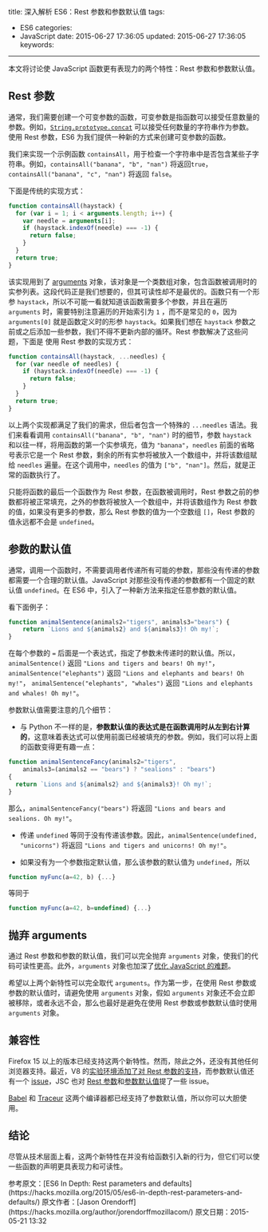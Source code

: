 title: 深入解析 ES6：Rest 参数和参数默认值
tags:
  - ES6
categories:
  - JavaScript
date: 2015-06-27 17:36:05
updated: 2015-06-27 17:36:05
keywords:
---

本文将讨论使 JavaScript 函数更有表现力的两个特性：Rest 参数和参数默认值。

## Rest 参数

通常，我们需要创建一个可变参数的函数，可变参数是指函数可以接受任意数量的参数。例如，[`String.prototype.concat`](https://developer.mozilla.org/en-US/docs/Web/JavaScript/Reference/Global_Objects/String/concat) 可以接受任何数量的字符串作为参数。使用 Rest 参数，ES6 为我们提供一种新的方式来创建可变参数的函数。

我们来实现一个示例函数 `containsAll`，用于检查一个字符串中是否包含某些子字符串。例如，`containsAll("banana", "b", "nan")` 将返回`true`，`containsAll("banana", "c", "nan")` 将返回 `false`。

下面是传统的实现方式：

```javascript
function containsAll(haystack) {
  for (var i = 1; i < arguments.length; i++) {
    var needle = arguments[i];
    if (haystack.indexOf(needle) === -1) {
      return false;
    }
  }
  return true;
}
```

<!--more-->

该实现用到了 [arguments](https://developer.mozilla.org/en-US/docs/Web/JavaScript/Reference/Functions/arguments) 对象，该对象是一个类数组对象，包含函数被调用时的实参列表。这段代码正是我们想要的，但其可读性却不是最优的。函数只有一个形参 `haystack`，所以不可能一看就知道该函数需要多个参数，并且在遍历 `arguments` 时，需要特别注意遍历的开始索引为 `1` ，而不是常见的 `0`，因为 `arguments[0]` 就是函数定义时的形参 `haystack`。如果我们想在 `haystack` 参数之前或之后添加一些参数，我们不得不更新内部的循环。Rest 参数解决了这些问题，下面是 使用 Rest 参数的实现方式：

```javascript
function containsAll(haystack, ...needles) {
  for (var needle of needles) {
    if (haystack.indexOf(needle) === -1) {
      return false;
    }
  }
  return true;
}
```

以上两个实现都满足了我们的需求，但后者包含一个特殊的 `...needles` 语法。我们来看看调用 `containsAll("banana", "b", "nan")` 时的细节，参数 `haystack` 和以往一样，将用函数的第一个实参填充，值为 `"banana"`，`needles` 前面的省略号表示它是一个 Rest 参数，剩余的所有实参将被放入一个数组中，并将该数组赋给 `needles` 遍量。在这个调用中，`needles` 的值为 `["b", "nan"]`。然后，就是正常的函数执行了。

只能将函数的最后一个函数作为 Rest 参数，在函数被调用时，Rest 参数之前的参数都将被正常填充，之外的参数将被放入一个数组中，并将该数组作为 Rest 参数的值，如果没有更多的参数，那么 Rest 参数的值为一个空数组 `[]`，Rest 参数的值永远都不会是 `undefined`。

## 参数的默认值

通常，调用一个函数时，不需要调用者传递所有可能的参数，那些没有传递的参数都需要一个合理的默认值。JavaScript 对那些没有传递的参数都有一个固定的默认值 `undefined`。在 ES6 中，引入了一种新方法来指定任意参数的默认值。

看下面例子：

```javascript
function animalSentence(animals2="tigers", animals3="bears") {
    return `Lions and ${animals2} and ${animals3}! Oh my!`;
}
```

在每个参数的 `=` 后面是一个表达式，指定了参数未传递时的默认值。所以，`animalSentence()` 返回 `"Lions and tigers and bears! Oh my!"`， `animalSentence("elephants")` 返回 `"Lions and elephants and bears! Oh my!"`， `animalSentence("elephants", "whales")` 返回 `"Lions and elephants and whales! Oh my!"`。 

参数默认值需要注意的几个细节：

- 与 Python 不一样的是，**参数默认值的表达式是在函数调用时从左到右计算的**，这意味着表达式可以使用前面已经被填充的参数。例如，我们可以将上面的函数变得更有趣一点：

```javascript
function animalSentenceFancy(animals2="tigers",
    animals3=(animals2 == "bears") ? "sealions" : "bears")
{
  return `Lions and ${animals2} and ${animals3}! Oh my!`;
}
```

那么，`animalSentenceFancy("bears")` 将返回 `"Lions and bears and sealions. Oh my!"`。

- 传递 `undefined` 等同于没有传递该参数。因此，`animalSentence(undefined, "unicorns")` 将返回 `"Lions and tigers and unicorns! Oh my!"`。

- 如果没有为一个参数指定默认值，那么该参数的默认值为 `undefined`，所以

```javascript
function myFunc(a=42, b) {...}
```
等同于


```javascript
function myFunc(a=42, b=undefined) {...}
```

## 抛弃 arguments

通过 Rest 参数和参数的默认值，我们可以完全抛弃 `arguments` 对象，使我们的代码可读性更高。此外，`arguments` 对象也加深了[优化 JavaScript 的难题](https://github.com/petkaantonov/bluebird/wiki/Optimization-killers#3-managing-arguments)。 

希望以上两个新特性可以完全取代 `arguments`。作为第一步，在使用 Rest 参数或参数的默认值时，请避免使用 `arguments` 对象，假如 `arguments` 对象还不会立即被移除，或者永远不会，那么也最好是避免在使用 Rest 参数或参数默认值时使用 `arguments` 对象。

## 兼容性

Firefox 15 以上的版本已经支持这两个新特性。然而，除此之外，还没有其他任何浏览器支持。最近，V8 的[实验环境添加了对 Rest 参数的支持](https://code.google.com/p/v8/issues/detail?id=2159)，而参数默认值还有一个 [issue](https://code.google.com/p/v8/issues/detail?id=2160)，JSC 也对 [Rest 参数](https://bugs.webkit.org/show_bug.cgi?id=38408)和[参数默认值](https://bugs.webkit.org/show_bug.cgi?id=38409)提了一些 issue。

 [Babel](http://babeljs.io/) 和 [Traceur](https://github.com/google/traceur-compiler#what-is-traceur) 这两个编译器都已经支持了参数默认值，所以你可以大胆使用。
 
##  结论

尽管从技术层面上看，这两个新特性在并没有给函数引入新的行为，但它们可以使一些函数的声明更具表现力和可读性。

<p class="j-quote">参考原文：[ES6 In Depth: Rest parameters and defaults](https://hacks.mozilla.org/2015/05/es6-in-depth-rest-parameters-and-defaults/)
原文作者：[Jason Orendorff](https://hacks.mozilla.org/author/jorendorffmozillacom/) 
原文日期：2015-05-21 13:32</p>
